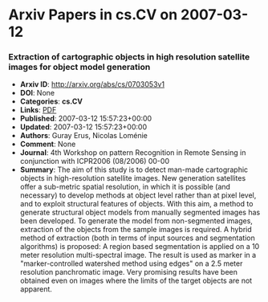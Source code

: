 # Arxiv Papers in cs.CV on 2007-03-12
### Extraction of cartographic objects in high resolution satellite images for object model generation
- **Arxiv ID**: http://arxiv.org/abs/cs/0703053v1
- **DOI**: None
- **Categories**: **cs.CV**
- **Links**: [PDF](http://arxiv.org/pdf/cs/0703053v1)
- **Published**: 2007-03-12 15:57:23+00:00
- **Updated**: 2007-03-12 15:57:23+00:00
- **Authors**: Guray Erus, Nicolas Loménie
- **Comment**: None
- **Journal**: 4th Workshop on pattern Recognition in Remote Sensing in
  conjunction with ICPR2006 (08/2006) 00-00
- **Summary**: The aim of this study is to detect man-made cartographic objects in high-resolution satellite images. New generation satellites offer a sub-metric spatial resolution, in which it is possible (and necessary) to develop methods at object level rather than at pixel level, and to exploit structural features of objects. With this aim, a method to generate structural object models from manually segmented images has been developed. To generate the model from non-segmented images, extraction of the objects from the sample images is required. A hybrid method of extraction (both in terms of input sources and segmentation algorithms) is proposed: A region based segmentation is applied on a 10 meter resolution multi-spectral image. The result is used as marker in a "marker-controlled watershed method using edges" on a 2.5 meter resolution panchromatic image. Very promising results have been obtained even on images where the limits of the target objects are not apparent.



